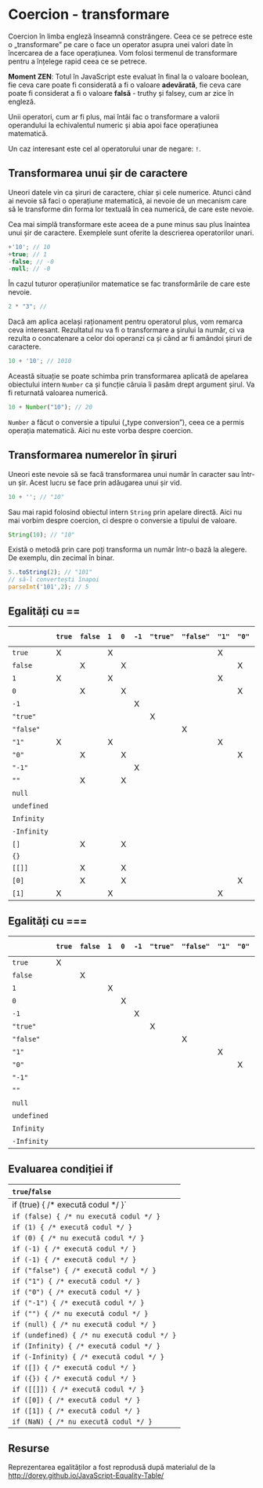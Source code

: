 # Coercion - transformare

Coercion în limba engleză înseamnă constrângere. Ceea ce se petrece este o „transformare” pe care o face un operator asupra unei valori date în încercarea de a face operațiunea. Vom folosi termenul de transformare pentru a înțelege rapid ceea ce se petrece.

**Moment ZEN**: Totul în JavaScript este evaluat în final la o valoare boolean, fie ceva care poate fi considerată a fi o valoare **adevărată**, fie ceva care poate fi considerat a fi o valoare **falsă** - truthy și falsey, cum ar zice în engleză.

Unii operatori, cum ar fi plus, mai întâi fac o transformare a valorii operandului la echivalentul numeric și abia apoi face operațiunea matematică.

Un caz interesant este cel al operatorului unar de negare: `!`.

## Transformarea unui șir de caractere

Uneori datele vin ca șiruri de caractere, chiar și cele numerice. Atunci când ai nevoie să faci o operațiune matematică, ai nevoie de un mecanism care să le transforme din forma lor textuală în cea numerică, de care este nevoie.

Cea mai simplă transformare este aceea de a pune minus sau plus înaintea unui șir de caractere. Exemplele sunt oferite la descrierea operatorilor unari.

```javascript
+'10'; // 10
+true; // 1
-false; // -0
-null; // -0
```

În cazul tuturor operațiunilor matematice se fac transformările de care este nevoie.

```javascript
2 * "3"; //
```

Dacă am aplica același raționament pentru operatorul plus, vom remarca ceva interesant. Rezultatul nu va fi o transformare a șirului la număr, ci va rezulta o concatenare a celor doi operanzi ca și când ar fi amândoi șiruri de caractere.

```javascript
10 + '10'; // 1010
```

Această situație se poate schimba prin transformarea aplicată de apelarea obiectului intern `Number` ca și funcție căruia îi pasăm drept argument șirul. Va fi returnată valoarea numerică.

```javascript
10 + Number("10"); // 20
```

`Number` a făcut o conversie a tipului („type conversion”), ceea ce a permis operația matematică. Aici nu este vorba despre coercion.

## Transformarea numerelor în șiruri

Uneori este nevoie să se facă transformarea unui număr în caracter sau într-un șir. Acest lucru se face prin adăugarea unui șir vid.

```javascript
10 + ''; // "10"
```

Sau mai rapid folosind obiectul intern `String` prin apelare directă. Aici nu mai vorbim despre coercion, ci despre o conversie a tipului de valoare.

```javascript
String(10); // "10"
```

Există o metodă prin care poți transforma un număr într-o bază la alegere. De exemplu, din zecimal în binar.

```javascript
5..toString(2); // "101"
// să-l convertești înapoi
parseInt('101',2); // 5
```

## Egalități cu ==

|            |`true`|`false`|`1`| `0` | `-1` |`"true"`|`"false"`|`"1"`|`"0"`|`"-1"`|`""`|`null`|`undefined`|`Infinity`|`-Infinity`|`[]`|`{}`|`[[]]`|`[0]`|`[1]`|
|:---------- |:---- |:----- |:- |:--- |:---- |:------ |:------- |:--- |:--- |:---- |:-- |:---- |:--------- |:-------- |:--------- |:-- |:-- |:---- |:--- |:--- |
| `true`     |  X   |       | X |     |      |        |         |  X  |     |      |    |      |           |          |           |    |    |      |     |  X  |
| `false`    |      |   X   |   |  X  |      |        |         |     |  X  |      | X  |      |           |          |           | X  |    |  X   |  X  |     |
|  `1`       |  X   |       | X |     |      |        |         |  X  |     |      |    |      |           |          |           |    |    |      |     |  X  |
|  `0`       |      |   X   |   |  X  |      |        |         |     |  X  |      | X  |      |           |          |           | X  |    |  X   |  X  |     |
|  `-1`      |      |       |   |     |   X  |        |         |     |     |  X   |    |      |           |          |           |    |    |      |     |     |
| `"true"`   |      |       |   |     |      |    X   |         |     |     |      |    |      |           |          |           |    |    |      |     |     |
| `"false"`  |      |       |   |     |      |        |    X    |     |     |      |    |      |           |          |           |    |    |      |     |     |
| `"1"`      |  X   |       | X |     |      |        |         |  X  |     |      |    |      |           |          |           |    |    |      |     |  X  |
| `"0"`      |      |   X   |   |  X  |      |        |         |     |  X  |      |    |      |           |          |           |    |    |      |  X  |     |
| `"-1"`     |      |       |   |     |  X   |        |         |     |     |  X   |    |      |           |          |           |    |    |      |     |     |
| `""`       |      |   X   |   |  X  |      |        |         |     |     |      | X  |      |           |          |           |  X |    |  X   |     |     |
| `null`     |      |       |   |     |      |        |         |     |     |      |    |   X  |    X      |          |           |    |    |      |     |     |
| `undefined`|      |       |   |     |      |        |         |     |     |      |    |   X  |    X      |          |           |    |    |      |     |     |
| `Infinity` |      |       |   |     |      |        |         |     |     |      |    |      |           |     X    |           |    |    |      |     |     |
| `-Infinity`|      |       |   |     |      |        |         |     |     |      |    |      |           |          |     X     |    |    |      |     |     |
| `[]`       |      |   X   |   |  X  |      |        |         |     |     |      |  X |      |           |          |           |    |    |      |     |     |
| `{}`       |      |       |   |     |      |        |         |     |     |      |    |      |           |          |           |    |    |      |     |     |
| `[[]]`     |      |   X   |   |  X  |      |        |         |     |     |      |  X |      |           |          |           |    |    |      |     |     |
| `[0]`      |      |   X   |   |  X  |      |        |         |     |  X  |      |    |      |           |          |           |    |    |      |     |     |
| `[1]`      |  X   |       | X |     |      |        |         |  X  |     |      |    |      |           |          |     |      |    |    |      |     |     |

## Egalități cu ===

|            |`true`|`false`|`1`| `0` | `-1` |`"true"`|`"false"`|`"1"`|`"0"`|`"-1"`|`""`|`null`|`undefined`|`Infinity`|`-Infinity`|
|:---------- |:---- |:----- |:- |:--- |:---- |:------ |:------- |:--- |:--- |:---- |:-- |:---- |:--------- |:-------- |:--------- |
| `true`     |  X   |       |   |     |      |        |         |     |     |      |    |      |           |          |           |
| `false`    |      |   X   |   |     |      |        |         |     |     |      |    |      |           |          |           |
|  `1`       |      |       | X |     |      |        |         |     |     |      |    |      |           |          |           |
|  `0`       |      |       |   |  X  |      |        |         |     |     |      |    |      |           |          |           |
|  `-1`      |      |       |   |     |   X  |        |         |     |     |      |    |      |           |          |           |
| `"true"`   |      |       |   |     |      |    X   |         |     |     |      |    |      |           |          |           |
| `"false"`  |      |       |   |     |      |        |    X    |     |     |      |    |      |           |          |           |
| `"1"`      |      |       |   |     |      |        |         |  X  |     |      |    |      |           |          |           |
| `"0"`      |      |       |   |     |      |        |         |     |  X  |      |    |      |           |          |           |
| `"-1"`     |      |       |   |     |      |        |         |     |     |  X   |    |      |           |          |           |
| `""`       |      |       |   |     |      |        |         |     |     |      | X  |      |           |          |           |
| `null`     |      |       |   |     |      |        |         |     |     |      |    |   X  |           |          |           |
| `undefined`|      |       |   |     |      |        |         |     |     |      |    |      |    X      |          |           |
| `Infinity` |      |       |   |     |      |        |         |     |     |      |    |      |           |     X    |           |
| `-Infinity`|      |       |   |     |      |        |         |     |     |      |    |      |           |          |     X     |


## Evaluarea condiției if

|           `true`/`false`                        |
|:------------------------------------------------|
| if (true) { /* execută codul */ }`              |
| `if (false) { /* nu execută codul */ }`         |
| `if (1) { /* execută codul */ }`                |
| `if (0) { /* nu execută codul */ }`             |
| `if (-1) { /* execută codul */ }`               |
| `if (-1) { /* execută codul */ }`               |
| `if ("false") { /* execută codul */ }`          |
| `if ("1") { /* execută codul */ }`              |
| `if ("0") { /* execută codul */ }`              |
| `if ("-1") { /* execută codul */ }`             |
| `if ("") { /* nu execută codul */ }`            |
| `if (null) { /* nu execută codul */ }`          |
| `if (undefined) { /* nu execută codul */ }`     |
| `if (Infinity) { /* execută codul */ }`         |
| `if (-Infinity) { /* execută codul */ }`        |
| `if ([]) { /* execută codul */ }`               |
| `if ({}) { /* execută codul */ }`               |
| `if ([[]]) { /* execută codul */ }`             |
| `if ([0]) { /* execută codul */ }`              |
| `if ([1]) { /* execută codul */ }`              |
| `if (NaN) { /* nu execută codul */ }`           |

## Resurse

Reprezentarea egalităților a fost reprodusă după materialul de la http://dorey.github.io/JavaScript-Equality-Table/
